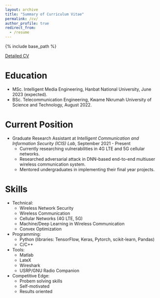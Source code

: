 ```yaml
---
layout: archive
title: "Summary of Curriculum Vitae"
permalink: /cv/
author_profile: true
redirect_from:
  - /resume
---
```

{% include base_path %}

[Detailed CV](/)

Education
======
* MSc. Intelligent Media Engineering, Hanbat National University, June 2023 (expected).
* BSc. Telecommunication Engineering, Kwame Nkrumah University of Science and Technology, August 2022.

Current Position
======
* Graduate Research Assistant at _Intelligent Communication and Information Security (ICIS) Lab_, September 2021 - Present 
  * Currently researching vulnerabilities in 4G LTE and 5G cellular networks.
  * Researched adversarial attack in DNN-based end-to-end multiuser wireless communication system.
  * Mentored undergraduates in implementing their final year projects.
 

Skills
======
* Technical:
  * Wireless Network Security
  * Wireless Communication
  * Cellular Networks (4G LTE, 5G)
  * Machine/Deep Learning in Wireless Communication
  * Convex Optimization
* Programming: 
  * Python (libraries: TensorFlow, Keras, Pytorch, scikit-learn, Pandas)
  * C/C++
* Tools:
  * Matlab
  * LateX
  * Wireshark
  * USRP/GNU Radio Companion
* Competitive Edge: 
  * Probem solving skills
  * Self-motivated
  * Results oriented
